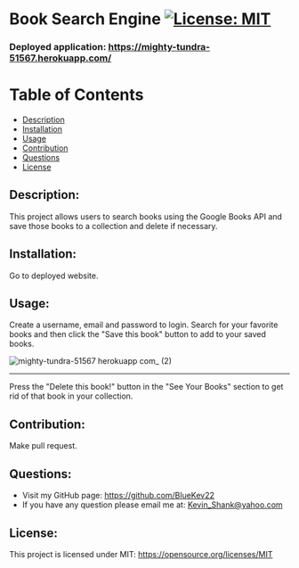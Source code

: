 # Book Search Engine [![License: MIT](https://img.shields.io/badge/License-MIT-yellow.svg)](https://opensource.org/licenses/MIT)

### Deployed application: https://mighty-tundra-51567.herokuapp.com/
  
# Table of Contents
  
- [Description](#description)
- [Installation](#installation)
- [Usage](#usage)
- [Contribution](#contribution)
- [Questions](#questions)
- [License](#license)
  
## Description:
This project allows users to search books using the Google Books API and save those books to a collection and delete if necessary.
## Installation:
Go to deployed website.
## Usage:
Create a username, email and password to login. Search for your favorite books and then click the "Save this book" button to add to your saved books.

![mighty-tundra-51567 herokuapp com_ (2)](https://user-images.githubusercontent.com/84198162/137822482-880639c3-e5af-4944-93c1-dd6d66c69310.png)
<hr/>

Press the "Delete this book!" button in the "See Your Books" section to get rid of that book in your collection.

## Contribution:
Make pull request.
## Questions:
- Visit my GitHub page: https://github.com/BlueKev22
- If you have any question please email me at: Kevin_Shank@yahoo.com
## License:
This project is licensed under MIT: https://opensource.org/licenses/MIT
